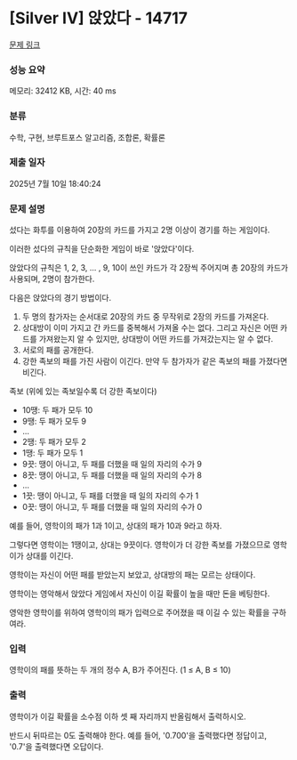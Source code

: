 # [Silver IV] 앉았다 - 14717 

[문제 링크](https://www.acmicpc.net/problem/14717) 

### 성능 요약

메모리: 32412 KB, 시간: 40 ms

### 분류

수학, 구현, 브루트포스 알고리즘, 조합론, 확률론

### 제출 일자

2025년 7월 10일 18:40:24

### 문제 설명

<p>섰다는 화투를 이용하여 20장의 카드를 가지고 2명 이상이 경기를 하는 게임이다.</p>

<p>이러한 섰다의 규칙을 단순화한 게임이 바로 '앉았다'이다.</p>

<p>앉았다의 규칙은 1, 2, 3, ... , 9, 10이 쓰인 카드가 각 2장씩 주어지며 총 20장의 카드가 사용되며, 2명이 참가한다.</p>

<p>다음은 앉았다의 경기 방법이다.</p>

<ol>
	<li>두 명의 참가자는 순서대로 20장의 카드 중 무작위로 2장의 카드를 가져온다.</li>
	<li>상대방이 이미 가지고 간 카드를 중복해서 가져올 수는 없다. 그리고 자신은 어떤 카드를 가져왔는지 알 수 있지만, 상대방이 어떤 카드를 가져갔는지는 알 수 없다.</li>
	<li>서로의 패를 공개한다.</li>
	<li>강한 족보의 패를 가진 사람이 이긴다. 만약 두 참가자가 같은 족보의 패를 가졌다면 비긴다.</li>
</ol>

<p>족보 (위에 있는 족보일수록 더 강한 족보이다)</p>

<ul>
	<li>10땡: 두 패가 모두 10</li>
	<li>9땡: 두 패가 모두 9</li>
	<li>...</li>
	<li>2땡: 두 패가 모두 2</li>
	<li>1땡: 두 패가 모두 1</li>
	<li>9끗: 땡이 아니고, 두 패를 더했을 때 일의 자리의 수가 9</li>
	<li>8끗: 땡이 아니고, 두 패를 더했을 때 일의 자리의 수가 8</li>
	<li>...</li>
	<li>1끗: 땡이 아니고, 두 패를 더했을 때 일의 자리의 수가 1</li>
	<li>0끗: 땡이 아니고, 두 패를 더했을 때 일의 자리의 수가 0</li>
</ul>

<p>예를 들어, 영학이의 패가 1과 1이고, 상대의 패가 10과 9라고 하자.</p>

<p>그렇다면 영학이는 1땡이고, 상대는 9끗이다. 영학이가 더 강한 족보를 가졌으므로 영학이가 상대를 이긴다.</p>

<p>영학이는 자신이 어떤 패를 받았는지 보았고, 상대방의 패는 모르는 상태이다.</p>

<p>영학이는 영악해서 앉았다 게임에서 자신이 이길 확률이 높을 때만 돈을 베팅한다.</p>

<p>영악한 영학이를 위하여 영학이의 패가 입력으로 주어졌을 때 이길 수 있는 확률을 구하여라.</p>

### 입력 

 <p>영학이의 패를 뜻하는 두 개의 정수 A, B가 주어진다. (1 ≤ A, B ≤ 10)</p>

### 출력 

 <p>영학이가 이길 확률을 소수점 이하 셋 째 자리까지 반올림해서 출력하시오.</p>

<p>반드시 뒤따르는 0도 출력해야 한다. 예를 들어, '0.700'을 출력했다면 정답이고, '0.7'을 출력했다면 오답이다.</p>

